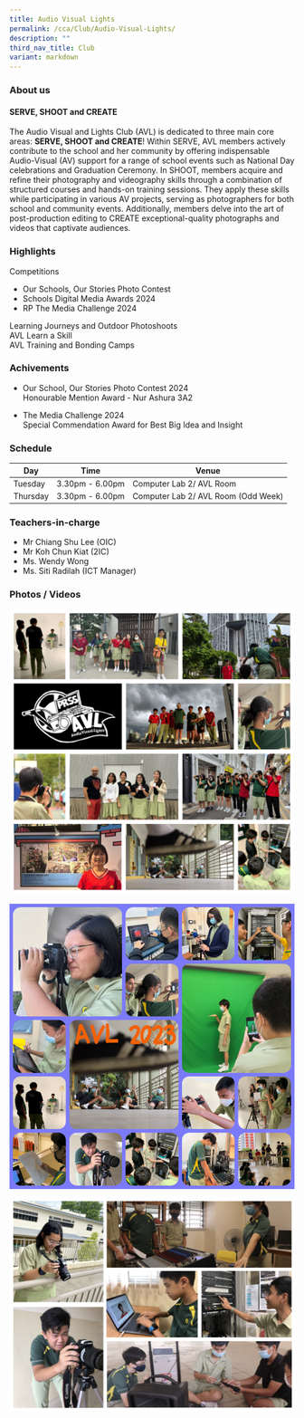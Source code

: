 ```yaml
---
title: Audio Visual Lights
permalink: /cca/Club/Audio-Visual-Lights/
description: ""
third_nav_title: Club
variant: markdown
---
```

### **About us**

#### **SERVE, SHOOT and CREATE**

The Audio Visual and Lights Club (AVL) is dedicated to three main core areas:&nbsp;**SERVE, SHOOT and CREATE**! Within SERVE, AVL members actively contribute to the school and her community by offering indispensable Audio-Visual (AV) support for a range of school events such as National Day celebrations and Graduation Ceremony. In SHOOT, members acquire and refine their photography and videography skills through a combination of structured courses and hands-on training sessions. They apply these skills while participating in various AV projects, serving as photographers for both school and community events. Additionally, members delve into the art of post-production editing to CREATE exceptional-quality photographs and videos that captivate audiences.
 
### **Highlights**

Competitions 
- Our Schools, Our Stories Photo Contest 
- Schools Digital Media Awards 2024 
- RP The Media Challenge 2024 

Learning Journeys and Outdoor Photoshoots<br>
AVL Learn a Skill <br>
AVL Training and Bonding Camps

### **Achivements**

* Our School, Our Stories Photo Contest 2024 <br>
Honourable Mention Award - Nur Ashura 3A2 

* The Media Challenge 2024<br>
Special Commendation Award for Best Big Idea and Insight

### **Schedule**

| Day | Time | Venue |
| -------- | -------- | -------- |
| Tuesday  | 3.30pm - 6.00pm | Computer Lab 2/ AVL Room |
| Thursday | 3.30pm - 6.00pm | Computer Lab 2/ AVL Room (Odd Week) |

### **Teachers-in-charge**

* Mr Chiang Shu Lee (OIC) 
* Mr Koh Chun Kiat (2IC)
* Ms. Wendy Wong 
* Ms. Siti Radilah (ICT Manager)
 
### **Photos / Videos**
![](/images/CCA/AVL/Website_Collage_V2.jpg)

![](/images/CCA/AVL/avl%20collage%20website.JPG)

![](/images/avl2.png)
